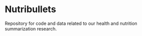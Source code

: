 # Nutribullets
Repository for code and data related to our health and nutrition summarization research.
